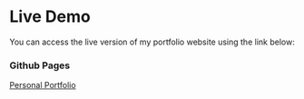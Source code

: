 # Live Demo

You can access the live version of my portfolio website using the link below:

### Github Pages

[Personal Portfolio](https://szeedneigh.github.io/personal-portfolio/)
